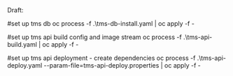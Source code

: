 Draft:

#set up tms db
oc process -f .\tms-db-install.yaml | oc apply -f -

#set up tms api build config and image stream
oc process -f .\tms-api-build.yaml | oc apply -f -

#set up tms api deployment - create dependencies
oc process -f .\tms-api-deploy.yaml --param-file=tms-api-deploy.properties | oc apply -f -

